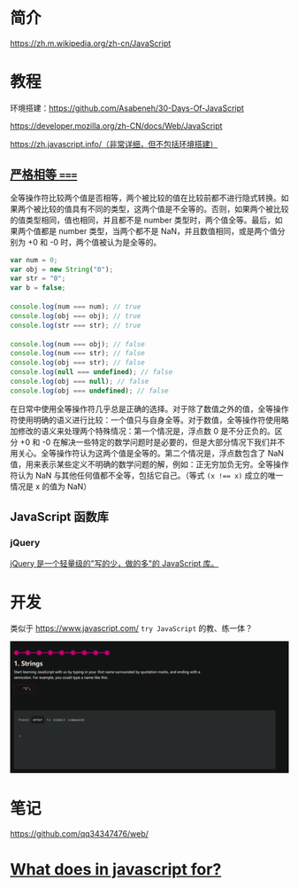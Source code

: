 # 简介

https://zh.m.wikipedia.org/zh-cn/JavaScript

# 教程

环境搭建：https://github.com/Asabeneh/30-Days-Of-JavaScript

https://developer.mozilla.org/zh-CN/docs/Web/JavaScript

https://zh.javascript.info/（非常详细，但不包括环境搭建）

## [严格相等 `===`](https://developer.mozilla.org/zh-CN/docs/Web/JavaScript/Equality_comparisons_and_sameness#严格相等)

全等操作符比较两个值是否相等，两个被比较的值在比较前都不进行隐式转换。如果两个被比较的值具有不同的类型，这两个值是不全等的。否则，如果两个被比较的值类型相同，值也相同，并且都不是 number 类型时，两个值全等。最后，如果两个值都是 number 类型，当两个都不是 NaN，并且数值相同，或是两个值分别为 +0 和 -0 时，两个值被认为是全等的。

```javascript
var num = 0;
var obj = new String("0");
var str = "0";
var b = false;

console.log(num === num); // true
console.log(obj === obj); // true
console.log(str === str); // true

console.log(num === obj); // false
console.log(num === str); // false
console.log(obj === str); // false
console.log(null === undefined); // false
console.log(obj === null); // false
console.log(obj === undefined); // false
```

在日常中使用全等操作符几乎总是正确的选择。对于除了数值之外的值，全等操作符使用明确的语义进行比较：一个值只与自身全等。对于数值，全等操作符使用略加修改的语义来处理两个特殊情况：第一个情况是，浮点数 0 是不分正负的。区分 +0 和 -0 在解决一些特定的数学问题时是必要的，但是大部分情况下我们并不用关心。全等操作符认为这两个值是全等的。第二个情况是，浮点数包含了 NaN 值，用来表示某些定义不明确的数学问题的解，例如：正无穷加负无穷。全等操作符认为 NaN 与其他任何值都不全等，包括它自己。（等式 `(x !== x)` 成立的唯一情况是 x 的值为 NaN）

## JavaScript 函数库

### jQuery

[jQuery 是一个轻量级的"写的少，做的多"的 JavaScript 库。](https://www.runoob.com/jquery/jquery-intro.html)

# 开发

类似于 https://www.javascript.com/ `try JavaScript` 的教、练一体？

![image-20221206175615095](README.assets/image-20221206175615095.png)

# 笔记

https://github.com/qq34347476/web/

# [What does  in javascript for?](https://stackoverflow.com/questions/55930621/what-does-t-in-javascript-for)